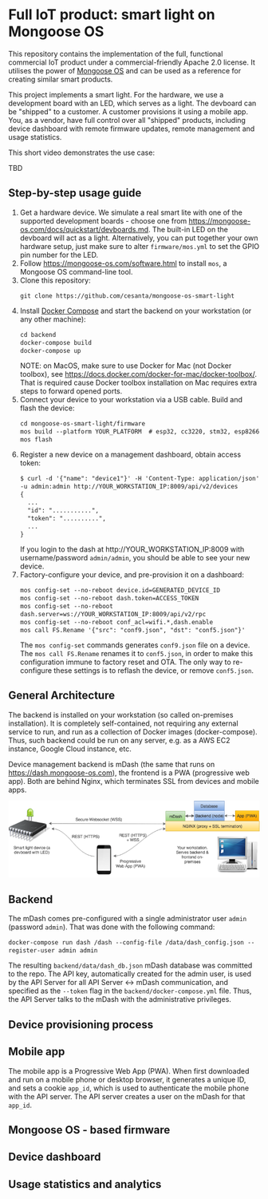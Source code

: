 # Full IoT product: smart light on Mongoose OS

This repository contains the implementation of the full, functional commercial IoT product under a commercial-friendly Apache 2.0 license.
It utilises the power of [Mongoose OS](https://mongoose-os.com) and can be used as a reference for creating similar smart products.

This project implements a smart light. For the hardware, we use a development board with an LED, which serves as a light. The devboard can be
"shipped" to a customer. A customer provisions it using a mobile app.
You, as a vendor, have full control
over all "shipped" products, including device
dashboard with remote firmware updates, remote management and usage statistics.

This short video demonstrates the use case:

TBD

## Step-by-step usage guide

1. Get a hardware device. We simulate a real smart lite with one of the
   supported development boards - choose one from https://mongoose-os.com/docs/quickstart/devboards.md. The built-in LED
   on the devboard will act as a light. Alternatively, you can put together
   your own hardware setup, just make sure to alter `firmware/mos.yml` to set
   the GPIO pin number for the LED.
2. Follow https://mongoose-os.com/software.html to
   install `mos`, a Mongoose OS command-line tool.
3. Clone this repository:
   ```
   git clone https://github.com/cesanta/mongoose-os-smart-light
   ```
5. Install [Docker Compose](https://docs.docker.com/compose/) and
   start the backend on your workstation (or any other machine):
   ```
   cd backend
   docker-compose build
   docker-compose up
   ```
   NOTE: on MacOS, make sure to use Docker for Mac (not Docker toolbox),
   see https://docs.docker.com/docker-for-mac/docker-toolbox/. That is
   required cause Docker toolbox installation on Mac requires extra steps
   to forward opened ports.
6. Connect your device to your workstation via a USB cable. Build and
   flash the device:
   ```
   cd mongoose-os-smart-light/firmware
   mos build --platform YOUR_PLATFORM  # esp32, cc3220, stm32, esp8266
   mos flash
   ```
8. Register a new device on a management dashboard, obtain access token:
   ```
   $ curl -d '{"name": "device1"}' -H 'Content-Type: application/json' -u admin:admin http://YOUR_WORKSTATION_IP:8009/api/v2/devices
   {
     ...
     "id": "...........",
     "token": "..........",
     ...
   }
   ```
   If you login to the dash at http://YOUR_WORKSTATION_IP:8009 with
   username/password `admin/admin`, you should be able to see your new device.
9. Factory-configure your device, and pre-provision it on a dashboard:
   ```
   mos config-set --no-reboot device.id=GENERATED_DEVICE_ID
   mos config-set --no-reboot dash.token=ACCESS_TOKEN
   mos config-set --no-reboot dash.server=ws://YOUR_WORKSTATION_IP:8009/api/v2/rpc
   mos config-set --no-reboot conf_acl=wifi.*,dash.enable
   mos call FS.Rename '{"src": "conf9.json", "dst": "conf5.json"}'
   ```
   The `mos config-set` commands generates `conf9.json` file on a device.
   The `mos call FS.Rename` renames it to `conf5.json`, in order to make this
   configuration immune to factory reset and OTA. The only way to re-configure
   these settings is to reflash the device, or remove `conf5.json`.


## General Architecture

The backend is installed on your workstation (so called on-premises
installation). It is completely self-contained, not requiring any external
service to run, and run as a collection of Docker images (docker-compose).
Thus, such backend could be run on any server, e.g. as a AWS EC2 instance,
Google Cloud instance, etc.


Device management backend is mDash (the same that runs on
https://dash.mongoose-os.com), the frontend is a PWA (progressive web app).
Both are behind Nginx, which terminates SSL from devices and mobile apps.

<img src="media/a1.png" class="mw-100" />

## Backend

The mDash comes pre-configured with a single administrator user `admin`
(password `admin`). That was done with the following command:

```
docker-compose run dash /dash --config-file /data/dash_config.json --register-user admin admin
```

The resulting `backend/data/dash_db.json` mDash database was committed to
the repo. The API key, automatically created for the admin user, is used
by the API Server for all API Server <-> mDash communication, and specified
as the `--token` flag in the `backend/docker-compose.yml` file. Thus,
the API Server talks to the mDash with the administrative privileges.

## Device provisioning process

## Mobile app

The mobile app is a Progressive Web App (PWA). When first downloaded and run
on a mobile phone or desktop browser, it generates a unique ID, and sets
a cookie `app_id`, which is used to authenticate the mobile phone with the
API server. The API server creates a user on the mDash for that `app_id`.

## Mongoose OS - based firmware

## Device dashboard

## Usage statistics and analytics
